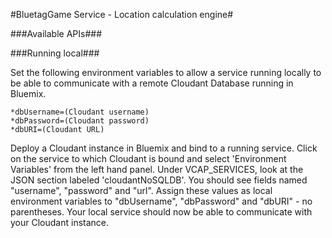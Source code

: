 #BluetagGame Service - Location calculation engine#

###Available APIs###



###Running local###

Set the following environment variables to allow a service running locally to be able to communicate with a remote Cloudant Database running in Bluemix. 

	*dbUsername=(Cloudant username)
	*dbPassword=(Cloudant password)
	*dbURI=(Cloudant URL)

Deploy a Cloudant instance in Bluemix and bind to a running service. Click on the service to which Cloudant is bound and select 'Environment Variables' from the left hand panel. Under VCAP_SERVICES, look at the JSON section labeled 'cloudantNoSQLDB'. You should see fields named "username", "password" and "url". Assign these values as local environment variables to "dbUsername", "dbPassword" and "dbURI" - no parentheses. Your local service should now be able to communicate with your Cloudant instance.
